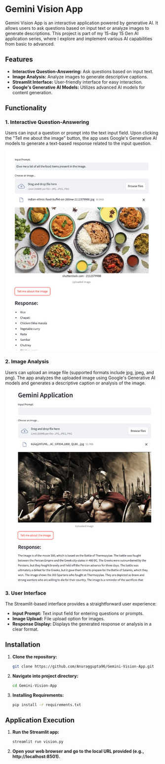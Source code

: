 # Gemini Vision App

Gemini Vision App is an interactive application powered by generative AI. It allows users to ask questions based on input text or analyze images to generate descriptions. This project is part of my 15-day 15 Gen AI application series, where I explore and implement various AI capabilities from basic to advanced.

## Features

- **Interactive Question-Answering:** Ask questions based on input text.
- **Image Analysis:** Analyze images to generate descriptive captions.
- **Streamlit Interface:** User-friendly interface for easy interaction.
- **Google's Generative AI Models:** Utilizes advanced AI models for content generation.

## Functionality

### 1. Interactive Question-Answering

Users can input a question or prompt into the text input field. Upon clicking the "Tell me about the image" button, the app uses Google's Generative AI models to generate a text-based response related to the input question.

![Alt text](https://github.com/Anuraggupta96/Gemini-Vision-App/blob/main/Screenshot%201.jpg)


### 2. Image Analysis

Users can upload an image file (supported formats include jpg, jpeg, and png). The app analyzes the uploaded image using Google's Generative AI models and generates a descriptive caption or analysis of the image.
![Alt text](https://github.com/Anuraggupta96/Gemini-Vision-App/blob/main/Screenshot%202.jpg)

### 3. User Interface

The Streamlit-based interface provides a straightforward user experience:
- **Input Prompt:** Text input field for entering questions or prompts.
- **Image Upload:** File upload option for images.
- **Response Display:** Displays the generated response or analysis in a clear format.

## Installation

1. **Clone the repository:**

   ```bash
   git clone https://github.com/Anuraggupta96/Gemini-Vision-App.git

2. **Navigate into project directory:**

   ```bash
   cd Gemini-Vision-App

3. **Installing Requirements:**

   ```bash
   pip install -r requirements.txt

## Application Execution
1. **Run the Streamlit app:**

   ```bash
   streamlit run vision.py

2. **Open your web browser and go to the local URL provided (e.g., http://localhost:8501).**



